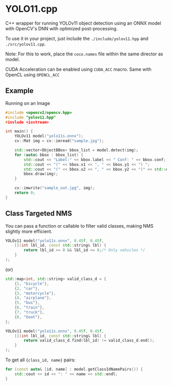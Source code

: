 # YOLO11.cpp

C++ wrapper for running YOLOv11 object detection using an ONNX model with OpenCV's DNN with optimized post-processing.

To use it in your project, just include the `./include/yolov11.hpp` and `./src/yolov11.cpp`.

Note: For this to work, place the `coco.names` file within the same director as model.

CUDA Acceleration can be enabled using `CUDA_ACC` macro. Same with OpenCL using `OPENCL_ACC`

## Example

Running on an Image

```cpp
#include <opencv2/opencv.hpp>
#include "yolov11.hpp"
#invlude <iostream>

int main() {
    YOLOv11 model("yolo11s.onnx");
    cv::Mat img = cv::imread("sample.jpg");

    std::vector<ObjectBBox> bbox_list = model.detect(img);
    for (auto& bbox : bbox_list) {
        std::cout << "Label:" << bbox.label << " Conf: " << bbox.conf;
        std::cout << "(" << bbox.x1 << ", " << bbox.y1 << ") ";
        std::cout << "(" << bbox.x2 << ", " << bbox.y2 << ")" << std::endl;
        bbox.draw(img);
    }

    cv::imwrite("sample_out.jpg", img);
    return 0;
}
```

## Class Targeted NMS

You can pass a function or callable to filter valid classes, making NMS slightly more efficient.

```cpp
YOLOv11 model("yolo11s.onnx", 0.45f, 0.45f,
    [](int lbl_id, const std::string& lbl) {
        return lbl_id >= 0 && lbl_id <= 8;/* Only vehicles */
    }
);
```

(or)

```cpp
std::map<int, std::string> valid_class_d = {
    {1, "bicycle"},
    {2, "car"},
    {3, "motorcycle"},
    {4, "airplane"},
    {5, "bus"},
    {6, "train"},
    {7, "truck"},
    {8, "boat"},
};

YOLOv11 model("yolo11s.onnx", 0.45f, 0.45f,
    [](int lbl_id, const std::string& lbl) {
        return valid_class_d.find(lbl_id) != valid_class_d.end();
    }
);
```

To get all `{class_id, name}` pairs:
```cpp
for (const auto& [id, name] : model.getClassIdNamePairs()) {
    std::cout << id << ": " << name << std::endl;
}
```
